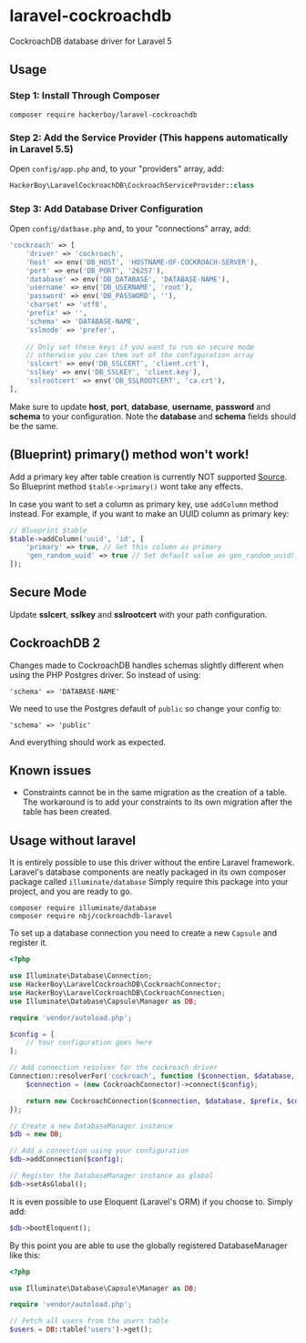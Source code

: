 # laravel-cockroachdb
CockroachDB database driver for Laravel 5

## Usage

### Step 1: Install Through Composer

```
composer require hackerboy/laravel-cockroachdb
```

### Step 2: Add the Service Provider (This happens automatically in Laravel 5.5) 

Open `config/app.php` and, to your "providers" array, add:

```php
HackerBoy\LaravelCockroachDB\CockroachServiceProvider::class
```

### Step 3: Add Database Driver Configuration 

Open `config/datbase.php` and, to your "connections" array, add:

```php
'cockroach' => [
    'driver' => 'cockroach',
    'host' => env('DB_HOST', 'HOSTNAME-OF-COCKROACH-SERVER'),
    'port' => env('DB_PORT', '26257'),
    'database' => env('DB_DATABASE', 'DATABASE-NAME'),
    'username' => env('DB_USERNAME', 'root'),
    'password' => env('DB_PASSWORD', ''),
    'charset' => 'utf8',
    'prefix' => '',
    'schema' => 'DATABASE-NAME',
    'sslmode' => 'prefer',
    
    // Only set these keys if you want to run en secure mode
    // otherwise you can them out of the configuration array
    'sslcert' => env('DB_SSLCERT', 'client.crt'),
    'sslkey' => env('DB_SSLKEY', 'client.key'),
    'sslrootcert' => env('DB_SSLROOTCERT', 'ca.crt'),
],
```

Make sure to update **host**, **port**, **database**, **username**, **password** and **schema** to
your configuration. Note the **database** and **schema** fields should be the same.

## (Blueprint) primary() method won't work!

Add a primary key after table creation is currently NOT supported [Source](https://forum.cockroachlabs.com/t/primary-key-error-when-running-laravel-migrations/1968/6). So Blueprint method `$table->primary()` wont take any effects. 

In case you want to set a column as primary key, use `addColumn` method instead. For example, if you want to make an UUID column as primary key:

```php
// Blueprint $table
$table->addColumn('uuid', 'id', [
    'primary' => true, // Set this column as primary
    'gen_random_uuid' => true // Set default value as gen_random_uuid() (https://www.cockroachlabs.com/docs/stable/uuid.html)
]);
```

## Secure Mode

Update **sslcert**, **sslkey** and **sslrootcert** with your path configuration.

## CockroachDB 2

Changes made to CockroachDB handles schemas slightly
different when using the PHP Postgres driver. So instead of using:
```
'schema' => 'DATABASE-NAME'
```
We need to use the Postgres default of `public` so change your config
to:
```
'schema' => 'public'
```
And everything should work as expected.

## Known issues
- Constraints cannot be in the same migration as the creation of a table. The workaround is to add your constraints to its own migration after the table
  has been created.

## Usage without laravel
It is entirely possible to use this driver without the entire Laravel framework.
Laravel's database components are neatly packaged in its own composer package
called `illuminate/database` Simply require this package into your project, and
you are ready to go.
```
composer require illuminate/database
composer require nbj/cockroachdb-laravel
```

To set up a database connection you need to create a new `Capsule` and register it.
```php
<?php

use Illuminate\Database\Connection;
use HackerBoy\LaravelCockroachDB\CockroachConnector;
use HackerBoy\LaravelCockroachDB\CockroachConnection;
use Illuminate\Database\Capsule\Manager as DB;

require 'vendor/autoload.php';

$config = [
    // Your configuration goes here
];

// Add connection resolver for the cockroach driver
Connection::resolverFor('cockroach', function ($connection, $database, $prefix, $config) {
    $connection = (new CockroachConnector)->connect($config);

    return new CockroachConnection($connection, $database, $prefix, $config);
});

// Create a new DatabaseManager instance
$db = new DB;

// Add a connection using your configuration
$db->addConnection($config);

// Register the DatabaseManager instance as global
$db->setAsGlobal();
```

It is even possible to use Eloquent (Laravel's ORM) if you choose to. Simply add:
```php
$db->bootEloquent();
```

By this point you are able to use the globally registered DatabaseManager like this:
```php
<?php

use Illuminate\Database\Capsule\Manager as DB;

require 'vendor/autoload.php';

// Fetch all users from the users table
$users = DB::table('users')->get();
```

